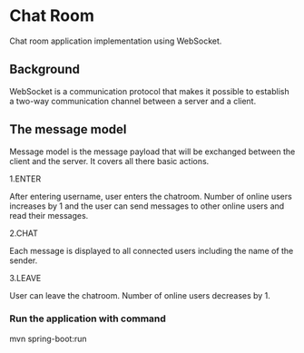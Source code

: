 # Chat Room
Chat room application implementation using WebSocket.

## Background
WebSocket is a communication protocol that makes it possible to establish a two-way communication channel between a server and a client.

## The message model
Message model is the message payload that will be exchanged between the client and the server. It covers all there basic actions.

1.ENTER

After entering username, user enters the chatroom. Number of online users increases by 1 and the user can send messages to other online users and read their messages.

2.CHAT

Each message is displayed to all connected users including the name of the sender.

3.LEAVE

User can leave the chatroom. Number of online users decreases by 1.

### Run the application with command
mvn spring-boot:run
